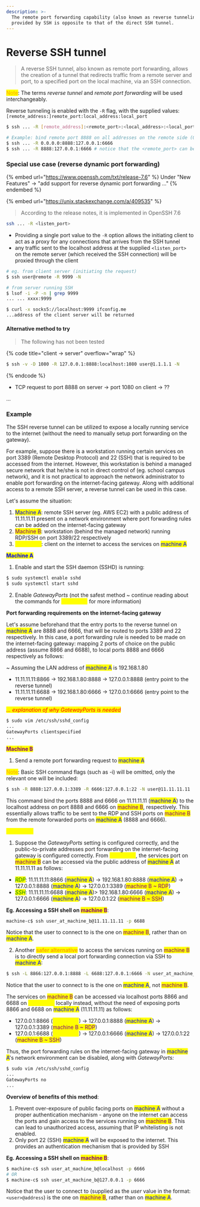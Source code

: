 ```yaml
---
description: >-
  The remote port forwarding capability (also known as reverse tunneling)
  provided by SSH is opposite to that of the direct SSH tunnel.
---
```


# Reverse SSH tunnel

> A reverse SSH tunnel, also known as remote port forwarding, allows the creation of a tunnel that redirects traffic from a remote server and port, to a specified port on the local machine, via an SSH connection.

<mark style="color:orange;">Note</mark>: The terms _reverse tunnel_ and _remote port forwarding_ will be used interchangeably.&#x20;

Reverse tunneling is enabled with the `-R` flag, with the supplied values: `[remote_address:]remote_port:local_address:local_port`

```bash
$ ssh ... -R [remote_address]:<remote_port>:<local_address>:<local_port>

# Example: bind remote port 8888 on all addresses on the remote side (0.0.0.0) to the localhost (127.0.0.1) port 6666
$ ssh ... -R 0.0.0.0:8888:127.0.0.1:6666
$ ssh ... -R 8888:127.0.0.1:6666 # notice that the <remote_port> can be omitted (default to 0.0.0.0)
```

### Special use case (reverse dynamic port forwarding)

{% embed url="https://www.openssh.com/txt/release-7.6" %}
Under "New Features" -> "add support for reverse dynamic port forwarding ..."
{% endembed %}

{% embed url="https://unix.stackexchange.com/a/409535" %}

> According to the release notes, it is implemented in OpenSSH 7.6

```sh
ssh ... -R <listen_port> 
```

* Providing a single port value to the `-R` option allows the initiating client to act as a proxy for any connections that arrives from the SSH tunnel
* any traffic sent to the localhost address at the supplied `<listen_port>` on the remote server (which received the SSH connection) will be proxied through the client

```sh
# eg. from client server (initiating the request)
$ ssh user@remote -R 9999 -N

# from server running SSH 
$ lsof -i -P -n | grep 9999
... ... xxxx:9999

$ curl -x socks5://localhost:9999 ifconfig.me
...address of the client server will be returned
```

#### Alternative method to try

> The following has not been tested

{% code title="client -> server" overflow="wrap" %}
```sh
$ ssh -v -D 1080 -R 127.0.0.1:8888:localhost:1080 user@1.1.1.1 -N
```
{% endcode %}

* TCP request to port 8888 on server -> port 1080 on client -> ??

...&#x20;

### Example

The SSH reverse tunnel can be utilized to expose a locally running service to the internet (without the need to manually setup port forwarding on the gateway).&#x20;

For example, suppose there is a workstation running certain services on port 3389 (Remote Desktop Protocol) and 22 (SSH) that is required to be accessed from the internet. However, this workstation is behind a managed secure network that he/she is not in direct control of (eg. school campus network), and it is not practical to approach the network administrator to enable port forwarding on the internet-facing gateway. Along with additional access to a remote SSH server, a reverse tunnel can be used in this case.&#x20;

Let's assume the situation:

1. <mark style="color:blue;">Machine A</mark>: remote SSH server (eg. AWS EC2) with a public address of 11.11.11.11 present on a network environment where port forwarding rules can be added on the internet-facing gateway
2. <mark style="color:purple;">Machine B</mark>: workstation (behind the managed network) running RDP/SSH on port 3389/22 respectively
3. <mark style="color:yellow;">Machine C</mark>: client on the internet to access the services on <mark style="color:blue;">machine A</mark>



<mark style="color:blue;">**Machine A**</mark>

1. Enable and start the SSH daemon (SSHD) is running:

```bash
$ sudo systemctl enable sshd 
$ sudo systemctl start sshd
```

2. Enable _GatewayPorts_ (not the safest method \~ continue reading about the commands for <mark style="color:yellow;">machine C</mark> for more information)

**Port forwarding requirements on the internet-facing gateway**

Let's assume beforehand that the entry ports to the reverse tunnel on <mark style="color:blue;">machine A</mark> are 8888 and 6666, that will be routed to ports 3389 and 22 respectively. In this case, a port forwarding rule is needed to be made on the internet-facing gateway: mapping 2 ports of choice on the public address (assume 8866 and 6688), to local ports 8888 and 6666 respectively as follows:

\~ Assuming the LAN address of <mark style="color:blue;">machine A</mark> is 192.168.1.80

* 11.11.11.11:8866 -> 192.168.1.80:8888 -> 127.0.0.1:8888 (entry point to the reverse tunnel)
* 11.11.11.11:6688 -> 192.168.1.80:6666 -> 127.0.0.1:6666 (entry point to the reverse tunnel)

_<mark style="color:red;">... explanation of why GatewayPorts is needed</mark>_

```bash
$ sudo vim /etc/ssh/sshd_config
...
GatewayPorts clientspecified
...
```



<mark style="color:purple;">**Machine B**</mark>

1. Send a remote port forwarding request to <mark style="color:blue;">machine A</mark>

<mark style="color:orange;">Note</mark>: Basic SSH command flags (such as -i) will be omitted, only the relevant one will be included:

```bash
$ ssh -R 8888:127.0.0.1:3389 -R 6666:127.0.0.1:22 -N user@11.11.11.11
```

This command bind the ports  8888 and 6666 on 11.11.11.11 (<mark style="color:blue;">machine A</mark>) to the localhost address on port 8888 and 6666 on <mark style="color:purple;">machine B</mark>, respectively. This essentially allows traffic to be sent to the RDP and SSH ports on <mark style="color:purple;">machine B</mark> from the remote forwarded ports on <mark style="color:blue;">machine A</mark> (8888 and 6666).



<mark style="color:yellow;">**Machine C**</mark>

1. Suppose the _GatewayPorts_ setting is configured correctly, and the public-to-private addresses port forwarding on the internet-facing gateway is configured correctly. From <mark style="color:yellow;">machine C</mark>, the services port on <mark style="color:purple;">machine B</mark> can be accessed via the public address of  <mark style="color:blue;">machine A</mark> at 11.11.11.11 as follows:

* _<mark style="color:green;">RDP</mark>_: 11.11.11.11:8866 (<mark style="color:blue;">machine A</mark>) -> 192.168.1.80:8888 (<mark style="color:blue;">machine A</mark>)  -> 127.0.0.1:8888 (<mark style="color:blue;">machine A</mark>) -> 127.0.0.1:3389 (<mark style="color:purple;">machine B \~ RDP</mark>)&#x20;
* _<mark style="color:green;">SSH</mark>_: 11.11.11.11:6688 (<mark style="color:blue;">machine A</mark>)> 192.168.1.80:6666 (<mark style="color:blue;">machine A</mark>)  -> 127.0.0.1:6666 (<mark style="color:blue;">machine A</mark>) -> 127.0.0.1:22 (<mark style="color:purple;">machine B \~ SSH</mark>)&#x20;

**Eg. Accessing a SSH shell on&#x20;**<mark style="color:purple;">**machine B**</mark>:

```bash
machine-c$ ssh user_at_machine_b@11.11.11.11 -p 6688
```

Notice that the user to connect to is the one on <mark style="color:purple;">machine B</mark>, rather than on <mark style="color:blue;">machine A</mark>.&#x20;



2. Another <mark style="color:orange;">**safer alternative**</mark> to access the services running on <mark style="color:purple;">machine B</mark> is to directly send a local port forwarding connection via SSH to <mark style="color:blue;">machine A</mark>:

```bash
$ ssh -L 8866:127.0.0.1:8888 -L 6688:127.0.0.1:6666 -N user_at_machine_a@11.11.11.11
```

Notice that the user to connect to is the one on <mark style="color:blue;">machine A</mark>, not <mark style="color:purple;">machine B</mark>.&#x20;

The services on <mark style="color:purple;">machine B</mark> can be accessed via localhost ports 8866 and 6688 on <mark style="color:yellow;">machine C</mark> locally instead, without the need of exposing ports 8866 and 6688 on <mark style="color:blue;">machine A</mark> (11.11.11.11) as follows:

* 127.0.0.1:8866 (<mark style="color:yellow;">machine C</mark>) -> 127.0.0.1:8888 (<mark style="color:blue;">machine A</mark>) -> 127.0.0.1:3389 (<mark style="color:purple;">machine B \~ RDP</mark>)&#x20;
* 127.0.0.1:6688 (<mark style="color:yellow;">machine C</mark>) -> 127.0.0.1:6666 (<mark style="color:blue;">machine A</mark>) -> 127.0.0.1:22 (<mark style="color:purple;">machine B \~ SSH</mark>)&#x20;



Thus, the port forwarding rules on the internet-facing gateway in <mark style="color:blue;">machine A</mark>'s network environment can be disabled, along with _GatewayPorts:_

```bash
$ sudo vim /etc/ssh/sshd_config
...
GatewayPorts no
...
```

**Overview of benefits of this method**:

1. Prevent over-exposure of public facing ports on <mark style="color:blue;">machine A</mark> without a proper authentication mechanism - anyone on the internet can access the ports and gain access to the services running on <mark style="color:purple;">machine B</mark>. This can lead to unauthorized access, assuming that IP whitelisting is not enabled.
2. Only port 22 (SSH) <mark style="color:blue;">machine A</mark> will be exposed to the internet. This provides an authentication mechanism that is provided by SSH

**Eg. Accessing a SSH shell on&#x20;**<mark style="color:purple;">**machine B**</mark>:

```bash
$ machine-c$ ssh user_at_machine_b@localhost -p 6666
# OR
$ machine-c$ ssh user_at_machine_b@127.0.0.1 -p 6666
```

Notice that the user to connect to (supplied as the _user_ value in the format: `<user>@address`) is the one on <mark style="color:purple;">machine B</mark>, rather than on <mark style="color:blue;">machine A</mark>.&#x20;
